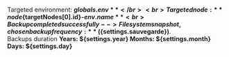 <br>Targeted environment: **${globals.env}** </br>
<br>Targeted node : **node${targetNodes[0].id}-${env.name}**
<br>Backup completed successfully --> Filesystem snapshot, chosen backup frequency: **(${settings.sauvegarde})**.</br>
Backups duration **Years: ${settings.year} Months: ${settings.month} Days: ${settings.day}** 

